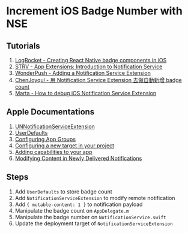 # Increment iOS Badge Number with NSE

## Tutorials

1. [LogRocket - Creating React Native badge components in iOS](https://blog.logrocket.com/creating-react-native-badge-components-ios/#badge-manager-React-Native)
1. [STRV - App Extensions: Introduction to Notification Service](https://www.strv.com/blog/app-extensions-introduction-to-notification-service-engineering)
1. [WonderPush - Adding a Notification Service Extension](https://docs.wonderpush.com/docs/adding-a-notification-service-extension)
1. [ChenJoyqul - 用 Notification Service Extension 去做自動新增 badge count](https://joyqul.medium.com/%E7%94%A8-notification-service-extension-%E5%8E%BB%E5%81%9A%E8%87%AA%E5%8B%95%E6%96%B0%E5%A2%9E-badge-count-2b4b3e265fa0)
1. [Marta - How to debug iOS Notification Service Extension](https://medium.com/tiendeo-tech/how-to-debug-ios-extension-d8841f998db4)

## Apple Documentations

1. [UNNotificationServiceExtension](https://developer.apple.com/documentation/usernotifications/unnotificationserviceextension)
1. [UserDefaults](https://developer.apple.com/documentation/foundation/userdefaults)
1. [Configuring App Groups](https://developer.apple.com/documentation/xcode/configuring-app-groups)
1. [Configuring a new target in your project](https://developer.apple.com/documentation/xcode/configuring-a-new-target-in-your-project)
1. [Adding capabilities to your app](https://developer.apple.com/documentation/xcode/adding-capabilities-to-your-app#Add-a-capability)
1. [Modifying Content in Newly Delivered Notifications](https://developer.apple.com/documentation/usernotifications/modifying_content_in_newly_delivered_notifications)

## Steps

1. Add `UserDefaults` to store badge count
1. Add `NotificationServiceExtension` to modify remote notification
1. Add `{ mutable-content: 1 }` to notification payload
1. Manipulate the badge count on `AppDelegate.m`
1. Manipulate the badge number on `NotificationService.swift`
1. Update the deployment target of `NotificationServiceExtension`
